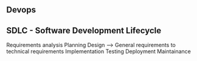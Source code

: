 ## Devops

SDLC - Software Development Lifecycle
----------------------------------------------------------------------

Requirements analysis
Planning
Design --> General requirements to technical requirements
Implementation
Testing
Deployment
Maintainance

